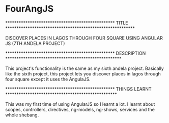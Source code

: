FourAngJS
=========

************************************************* TITLE **********************************************************

DISCOVER PLACES IN LAGOS THROUGH FOUR SQUARE USING ANGULAR JS (7TH ANDELA PROJECT)

************************************************* DESCRIPTION ****************************************************

This project's functionality is the same as my sixth andela project. Basically like the sixth project, this project lets
you discover places in lagos through four square except it uses the AngulaJS.

************************************************* THINGS LEARNT **************************************************

This was my first time of using AngularJS so I learnt a lot. I learnt about scopes, controllers, directives, ng-models,
ng-shows, services and the whole shebang.
